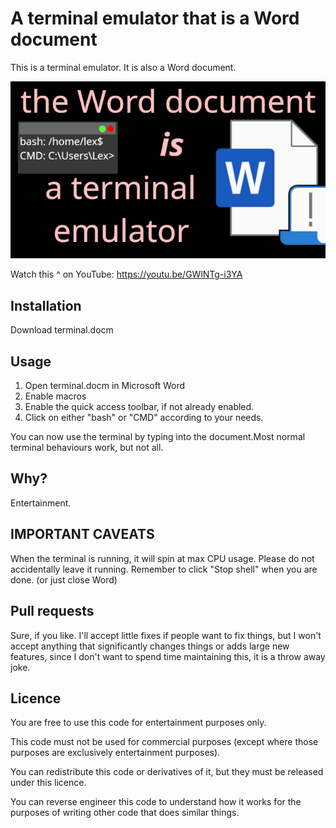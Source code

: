 # A terminal emulator that is a Word document

This is a terminal emulator. It is also a Word document.

[![the Word document is a terminal emulator](https://github.com/lexbailey/terminal.docm/blob/main/yt_thumb.png)](https://youtu.be/GWlNTg-i3YA)

Watch this ^ on YouTube: https://youtu.be/GWlNTg-i3YA

## Installation

Download terminal.docm

## Usage

1. Open terminal.docm in Microsoft Word
2. Enable macros
3. Enable the quick access toolbar, if not already enabled.
4. Click on either "bash" or "CMD" according to your needs.

You can now use the terminal by typing into the document.Most normal terminal behaviours work, but not all.

## Why?

Entertainment.

## IMPORTANT CAVEATS

When the terminal is running, it will spin at max CPU usage. Please do not accidentally leave it running. Remember to click "Stop shell" when you are done. (or just close Word)

## Pull requests

Sure, if you like. I'll accept little fixes if people want to fix things, but I won't accept anything that significantly changes things or adds large new features, since I don't want to spend time maintaining this, it is a throw away joke.

## Licence

You are free to use this code for entertainment purposes only.

This code must not be used for commercial purposes (except where those purposes are exclusively entertainment purposes).

You can redistribute this code or derivatives of it, but they must be released under this licence.

You can reverse engineer this code to understand how it works for the purposes of writing other code that does similar things.
